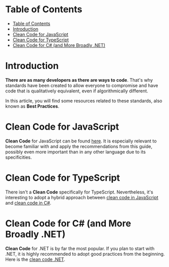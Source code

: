 # Table of Contents

- [Table of Contents](#table-of-contents)
- [Introduction](#introduction)
- [Clean Code for JavaScript](#clean-code-for-javascript)
- [Clean Code for TypeScript](#clean-code-for-typescript)
- [Clean Code for C# (and More Broadly .NET)](#clean-code-for-c-and-more-broadly-net)

# Introduction

**There are as many developers as there are ways to code**. That's why standards have been created to allow everyone to compromise and have code that is qualitatively equivalent, even if algorithmically different.

In this article, you will find some resources related to these standards, also known as **Best Practices**.

# Clean Code for JavaScript

**Clean Code** for JavaScript can be found [here](https://github.com/ryanmcdermott/clean-code-javascript).
It is especially relevant to become familiar with and apply the recommendations from this guide, possibly even more important than in any other language due to its specificities.

# Clean Code for TypeScript

There isn't a **Clean Code** specifically for TypeScript. Nevertheless, it's interesting to adopt a hybrid approach between [clean code in JavaScript](#clean-code-for-javascript) and [clean code in C#](#clean-code-for-c-and-more-broadly-net).

# Clean Code for C# (and More Broadly .NET)

**Clean Code** for .NET is by far the most popular. If you plan to start with .NET, it is highly recommended to adopt good practices from the beginning. Here is the [clean code .NET](https://github.com/thangchung/clean-code-dotnet).